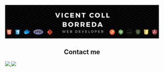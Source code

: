 <img src="readme.jpg">

<h2 align="center">Contact me</h2>
<a href="https://www.linkedin.com/in/vicent-coll-borreda-7a97a91b9/">
    <img src="https://img.shields.io/badge/linkedin-%230077B5.svg?&style=for-the-badge&logo=linkedin&logoColor=white">
  </a>
  <a href="mailto:viceentcb@gmail.com">
        <img src="https://img.shields.io/badge/gmail-D14836?&style=for-the-badge&logo=gmail&logoColor=white">
  </a>

